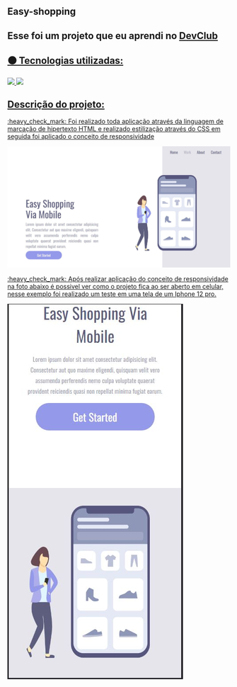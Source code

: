 ## Easy-shopping</h1>
## Esse foi um projeto que eu aprendi no <a href="https://rodolfomori.com.br/devclub">DevClub
## :black_circle: Tecnologias utilizadas:

<img src="https://img.shields.io/badge/HTML5-E34F26?style=for-the-badge&logo=html5&logoColor=white">
<img src="https://img.shields.io/badge/CSS3-1572B6?style=for-the-badge&logo=css3&logoColor=white">
 
## Descrição do projeto:
<p> :heavy_check_mark: Foi realizado toda aplicação através da linguagem de marcação de hipertexto HTML e  realizado estilização através do CSS em seguida foi aplicado  o conceito de responsividade </p>

<img src="https://github.com/AlanEduardoCruz/easy-shopping/blob/master/assets/desktop.JPG?raw=true">

<p> :heavy_check_mark: Após realizar aplicação do conceito de responsividade na foto abaixo é possivel ver como o projeto fica ao ser aberto em celular, nesse exemplo foi realizado um teste em uma tela de um Iphone 12 pro.</p>
<img  src="https://github.com/AlanEduardoCruz/easy-shopping/blob/master/assets/mobile.JPG?raw=true">

